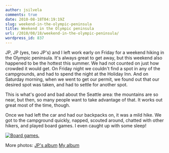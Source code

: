 ```yaml
---
author: jsilvela
comments: true
date: 2010-08-18T04:19:19Z
slug: weekend-in-the-olympic-peninsula
title: Weekend in the Olympic peninsula
url: /2010/08/18/weekend-in-the-olympic-peninsula/
wordpress_id: 837
---
```


JP, JP (yes, two JP's) and I left work early on Friday for a weekend hiking in the Olympic peninsula. It's always great to get away, but this weekend also happened to be the hottest this summer. We had not counted on just how crowded it would get. On Friday night we couldn't find a spot in any of the campgrounds, and had to spend the night at the Holiday Inn. And on Saturday morning, when we went to get our permit, we found out that our desired spot was taken, and had to settle for another spot.

This is what's good and bad about the Seattle area: the mountains are so near, but then, so many people want to take advantage of that. It works out great most of the time, though.

Once we had left the car and had our backpacks on, it was a mild hike. We got to the campground quickly, napped, scouted around, chatted with other hikers, and played board games. I even caught up with some sleep!

[![Board games.](http://jsilvela.smugmug.com/Hikes/Olympic-Peninsula-Aug-2010/IMG0690/973768540_qzPFa-S.jpg)](http://jsilvela.smugmug.com/Hikes/Olympic-Peninsula-Aug-2010/13374396_sGhtG#973768540_qzPFa-A-LB)

More photos:
[JP's album](http://jcummins.smugmug.com/Camping/Olympics-2010/13354906_9GnJZ#970936202_QhLmF) 
[My album](http://jsilvela.smugmug.com/Hikes/Olympic-Peninsula-Aug-2010/13374396_sGhtG#972647372_aCbm5) 



